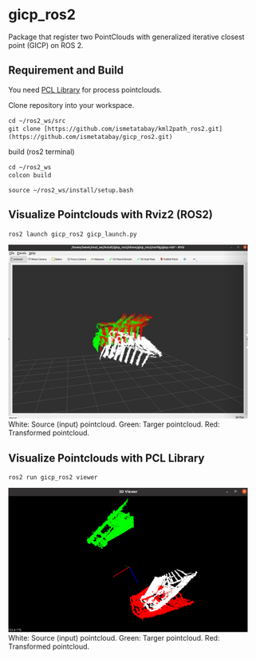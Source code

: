 # gicp_ros2
Package that register two PointClouds with generalized iterative closest point (GICP) on ROS 2.

## Requirement and Build
You need  [PCL Library](https://pcl.readthedocs.io/projects/tutorials/en/master/) for process pointclouds.

Clone repository into your workspace.
```
cd ~/ros2_ws/src
git clone [https://github.com/ismetatabay/kml2path_ros2.git](https://github.com/ismetatabay/gicp_ros2.git)
```
build (ros2 terminal)
```
cd ~/ros2_ws
colcon build 
```
```
source ~/ros2_ws/install/setup.bash
```

## Visualize Pointclouds with Rviz2 (ROS2)
```
ros2 launch gicp_ros2 gicp_launch.py
```
<img src="./images/gicp_rviz2.jpg" width="480px">
White: Source (input) pointcloud.
Green: Targer pointcloud.
Red: Transformed pointcloud.

## Visualize Pointclouds with PCL Library
```
ros2 run gicp_ros2 viewer
```
<img src="./images/gicp_viewer.png" width="480px">
White: Source (input) pointcloud.
Green: Targer pointcloud.
Red: Transformed pointcloud.
